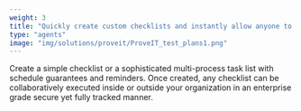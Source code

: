 ```yaml
---
weight: 3
title: "Quickly create custom checklists and instantly allow anyone to execute them"
type: "agents"
image: "img/solutions/proveit/ProveIT_test_plans1.png"
---
```

Create a simple checklist or a sophisticated multi-process task list with schedule guarantees and reminders. Once created, any checklist can be collaboratively executed inside or outside your organization in an enterprise grade secure yet fully tracked manner.